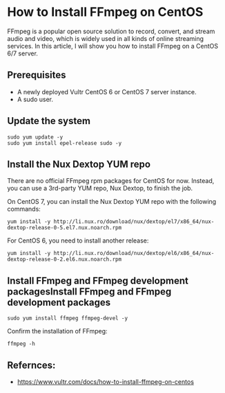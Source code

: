 # How to Install FFmpeg on CentOS
FFmpeg is a popular open source solution to record, convert, and stream audio and video, which is widely used in all kinds of online streaming services.
In this article, I will show you how to install FFmpeg on a CentOS 6/7 server.

## Prerequisites
- A newly deployed Vultr CentOS 6 or CentOS 7 server instance.
- A sudo user.

## Update the system

```
sudo yum update -y
sudo yum install epel-release sudo -y
```

## Install the Nux Dextop YUM repo
There are no official FFmpeg rpm packages for CentOS for now. Instead, you can use a 3rd-party YUM repo, Nux Dextop, to finish the job.

On CentOS 7, you can install the Nux Dextop YUM repo with the following commands:

```
yum install -y http://li.nux.ro/download/nux/dextop/el7/x86_64/nux-dextop-release-0-5.el7.nux.noarch.rpm
```

For CentOS 6, you need to install another release:

```
yum install -y http://li.nux.ro/download/nux/dextop/el6/x86_64/nux-dextop-release-0-2.el6.nux.noarch.rpm
```

## Install FFmpeg and FFmpeg development packagesInstall FFmpeg and FFmpeg development packages

```
sudo yum install ffmpeg ffmpeg-devel -y
```

Confirm the installation of FFmpeg:

```
ffmpeg -h
```

## Refernces:
- https://www.vultr.com/docs/how-to-install-ffmpeg-on-centos
